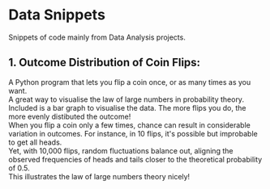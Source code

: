 # Data Snippets  
Snippets of code mainly from Data Analysis projects.  
## 1. Outcome Distribution of Coin Flips:  
   A Python program that lets you flip a coin once, or as many times as you want.  
   A great way to visualise the law of large numbers in probability theory.
   Included is a bar graph to visualise the data. The more flips you do, the more evenly distibuted the outcome!  
   When you flip a coin only a few times, chance can result in considerable variation in outcomes. For instance, in 10 flips, it's possible but improbable to get all heads.   
   Yet, with 10,000 flips, random fluctuations balance out, aligning the observed frequencies of heads and tails closer to the theoretical probability of 0.5.   
   This illustrates the law of large numbers theory nicely!  

